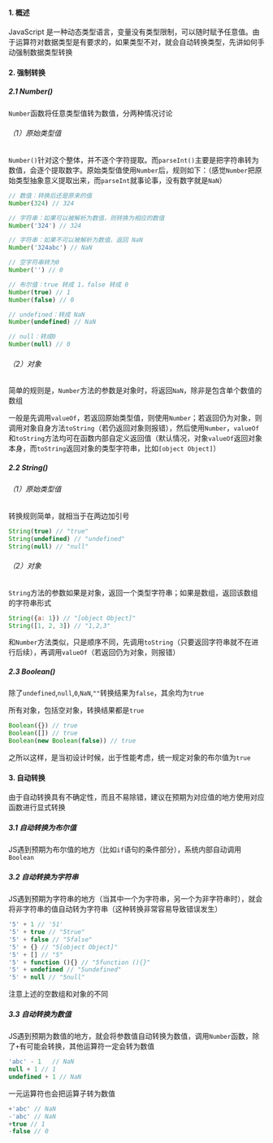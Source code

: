 #### 1. 概述

JavaScript 是一种动态类型语言，变量没有类型限制，可以随时赋予任意值。由于运算符对数据类型是有要求的，如果类型不对，就会自动转换类型，先讲如何手动强制数据类型转换

#### 2. 强制转换

##### 2.1 Number()

`Number`函数将任意类型值转为数值，分两种情况讨论

###### （1）原始类型值

`Number()`针对这个整体，并不逐个字符提取。而`parseInt()`主要是把字符串转为数值，会逐个提取数字。原始类型值使用`Number`后，规则如下：（感觉`Number`把原始类型抽象意义提取出来，而`parseInt`就事论事，没有数字就是`NaN`）

```js
// 数值：转换后还是原来的值
Number(324) // 324

// 字符串：如果可以被解析为数值，则转换为相应的数值
Number('324') // 324

// 字符串：如果不可以被解析为数值，返回 NaN
Number('324abc') // NaN

// 空字符串转为0
Number('') // 0

// 布尔值：true 转成 1，false 转成 0
Number(true) // 1
Number(false) // 0

// undefined：转成 NaN
Number(undefined) // NaN

// null：转成0
Number(null) // 0

```

###### （2）对象

简单的规则是，`Number`方法的参数是对象时，将返回`NaN`，除非是包含单个数值的数组

一般是先调用`valueOf`，若返回原始类型值，则使用`Number`；若返回仍为对象，则调用对象自身方法`toString`（若仍返回对象则报错），然后使用`Number`，`valueOf`和`toString`方法均可在函数内部自定义返回值（默认情况，对象`valueOf`返回对象本身，而`toString`返回对象的类型字符串，比如`[object Object]`）

##### 2.2 String()

###### （1）原始类型值

转换规则简单，就相当于在两边加引号

```js
String(true) // "true"
String(undefined) // "undefined"
String(null) // "null"
```

###### （2）对象

`String`方法的参数如果是对象，返回一个类型字符串；如果是数组，返回该数组的字符串形式

```js
String({a: 1}) // "[object Object]"
String([1, 2, 3]) // "1,2,3"
```

和`Number`方法类似，只是顺序不同，先调用`toString`（只要返回字符串就不在进行后续），再调用`valueOf`（若返回仍为对象，则报错）

##### 2.3 Boolean()

除了`undefined`,`null`,`0`,`NaN`,`""`转换结果为`false`，其余均为`true`

所有对象，包括空对象，转换结果都是`true`

```js
Boolean({}) // true
Boolean([]) // true
Boolean(new Boolean(false)) // true
```

之所以这样，是当初设计时候，出于性能考虑，统一规定对象的布尔值为`true`

#### 3. 自动转换

由于自动转换具有不确定性，而且不易除错，建议在预期为对应值的地方使用对应函数进行显式转换

##### 3.1 自动转换为布尔值

JS遇到预期为布尔值的地方（比如`if`语句的条件部分），系统内部自动调用`Boolean`

##### 3.2 自动转换为字符串

JS遇到预期为字符串的地方（当其中一个为字符串，另一个为非字符串时），就会将非字符串的值自动转为字符串（这种转换非常容易导致错误发生）

```js
'5' + 1 // '51'
'5' + true // "5true"
'5' + false // "5false"
'5' + {} // "5[object Object]"
'5' + [] // "5"
'5' + function (){} // "5function (){}"
'5' + undefined // "5undefined"
'5' + null // "5null"
```

注意上述的空数组和对象的不同

##### 3.3 自动转换为数值

JS遇到预期为数值的地方，就会将参数值自动转换为数值，调用`Number`函数，除了`+`有可能会转换，其他运算符一定会转为数值

```js
'abc' - 1   // NaN
null + 1 // 1
undefined + 1 // NaN
```

一元运算符也会把运算子转为数值

```js
+'abc' // NaN
-'abc' // NaN
+true // 1
-false // 0
```

